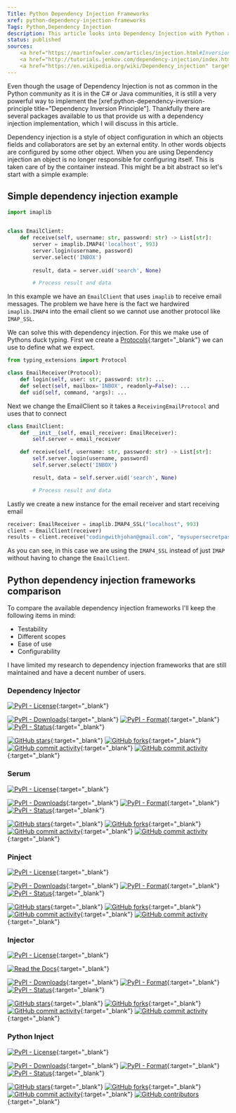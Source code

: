 ```yaml
---
Title: Python Dependency Injection Frameworks
xref: python-dependency-injection-frameworks
Tags: Python,Dependency Injection
description: This article looks into Dependency Injection with Python and the frameworks available for you.
status: published
sources:
    <a href="https://martinfowler.com/articles/injection.html#InversionOfControl" target="_blank">Inversion of Control Containers and the Dependency Injection pattern by Martin Fowler</a>
    <a href="http://tutorials.jenkov.com/dependency-injection/index.html" target="_blank">Dependency Injection by Jakob Jenkov</a>
    <a href="https://en.wikipedia.org/wiki/Dependency_injection" target="_blank">Dependency Injection on Wikipedia</a>
---
```


Even though the usage of Dependency Injection is not as common in the Python community as it is in the C# or Java communities, 
it is still a very powerful way to implement the [xref:python-dependency-inversion-principle title="Dependency Inversion Principle"].
Thankfully there are several packages available to us that provide us with a dependency injection implementation, 
which I will discuss in this article.


Dependency injection is a style of object configuration in which an objects fields and collaborators are set by an external entity. 
In other words objects are configured by some other object. 
When you are using Dependency injection an object is no longer responsible for configuring itself.
This is taken care of by the container instead. This might be a bit abstract so let's start with a simple example:

## Simple dependency injection example

```python
import imaplib


class EmailClient:
    def receive(self, username: str, password: str) -> List[str]:
        server = imaplib.IMAP4('localhost', 993)
        server.login(username, password)
        server.select('INBOX')
    
        result, data = server.uid('search', None)

        # Process result and data
```

In this example we have an `EmailClient` that uses `imaplib` to receive email messages.
The problem we have here is the fact we hardwired `imaplib.IMAP4` into the email client 
so we cannot use another protocol like `IMAP_SSL`.

We can solve this with dependency injection. For this we make use of Pythons duck typing. 
First we create a [Protocols](https://mypy.readthedocs.io/en/stable/protocols.html#simple-user-defined-protocols){:target="_blank"}
we can use to define what we expect.

```python
from typing_extensions import Protocol

class EmailReceiver(Protocol):
    def login(self, user: str, password: str): ...
    def select(self, mailbox='INBOX', readonly=False): ...
    def uid(self, command, *args): ...
```

Next we change the EmailClient so it takes a `ReceivingEmailProtocol` and uses that to connect

```python
class EmailClient:
    def __init__(self, email_receiver: EmailReceiver):
        self.server = email_receiver

    def receive(self, username: str, password: str) -> List[str]:
        self.server.login(username, password)
        self.server.select('INBOX')

        result, data = self.server.uid('search', None)

        # Process result and data
```

Lastly we create a new instance for the email receiver and start receiving email

```python
receiver: EmailReceiver = imaplib.IMAP4_SSL("localhost", 993)
client = EmailClient(receiver)
results = client.receive("codingwithjohan@gmail.com", "mysupersecretpasswd")
```

As you can see, in this case we are using the `IMAP4_SSL` instead of just `IMAP` 
without having to change the `EmailClient`.

## Python dependency injection frameworks comparison

To compare the available dependency injection frameworks I'll keep the following items in mind:

- Testability
- Different scopes
- Ease of use
- Configurability

I have limited my research to dependency injection frameworks that are still maintained and have a decent number of users.


### Dependency Injector

[![PyPI - License](https://img.shields.io/pypi/l/dependency_injector?style=for-the-badge)](https://pypi.org/project/dependency-injector/){:target="_blank"}

[![PyPI - Downloads](https://img.shields.io/pypi/dm/dependency_injector?style=for-the-badge)](https://pypi.org/project/dependency-injector/){:target="_blank"}
[![PyPI - Format](https://img.shields.io/pypi/format/dependency_injector?label=PyPI%20Format&style=for-the-badge)](https://pypi.org/project/dependency-injector/){:target="_blank"}
[![PyPI - Status](https://img.shields.io/pypi/status/dependency_injector?label=PyPI%20Status&style=for-the-badge)](https://pypi.org/project/dependency-injector/){:target="_blank"}

[![GitHub stars](https://img.shields.io/github/stars/ets-labs/python-dependency-injector?label=GitHub%20Stars&style=for-the-badge)](https://github.com/ets-labs/python-dependency-injector){:target="_blank"}
[![GitHub forks](https://img.shields.io/github/forks/ets-labs/python-dependency-injector?label=Github%20Forks&style=for-the-badge)](https://github.com/ets-labs/python-dependency-injector){:target="_blank"}
[![GitHub commit activity](https://img.shields.io/github/commit-activity/y/ets-labs/python-dependency-injector?style=for-the-badge)](https://github.com/ets-labs/python-dependency-injector){:target="_blank"}
[![GitHub commit activity](https://img.shields.io/github/contributors/ets-labs/python-dependency-injector?style=for-the-badge)](https://github.com/ets-labs/python-dependency-injector){:target="_blank"}

### Serum

[![PyPI - License](https://img.shields.io/pypi/l/serum?style=for-the-badge)](https://pypi.org/project/Inject/){:target="_blank"}

[![PyPI - Downloads](https://img.shields.io/pypi/dm/serum?style=for-the-badge)](https://pypi.org/project/Inject/){:target="_blank"}
[![PyPI - Format](https://img.shields.io/pypi/format/inject?label=PyPI%20Format&style=for-the-badge)](https://pypi.org/project/Inject/){:target="_blank"}
[![PyPI - Status](https://img.shields.io/pypi/status/serum?label=PyPI%20Status&style=for-the-badge)](https://pypi.org/project/Inject/){:target="_blank"}

[![GitHub stars](https://img.shields.io/github/stars/suned/serum?label=GitHub%20Stars&style=for-the-badge)](https://github.com/suned/serum){:target="_blank"}
[![GitHub forks](https://img.shields.io/github/forks/suned/serum?label=Github%20Forks&style=for-the-badge)](https://github.com/suned/serum){:target="_blank"}
[![GitHub commit activity](https://img.shields.io/github/commit-activity/y/suned/serum?style=for-the-badge)](https://github.com/suned/serum){:target="_blank"}
[![GitHub commit activity](https://img.shields.io/github/contributors/suned/serum?style=for-the-badge)](https://github.com/suned/serum){:target="_blank"}

### Pinject

[![PyPI - License](https://img.shields.io/pypi/l/pinject?style=for-the-badge)](https://pypi.org/project/pinject/){:target="_blank"}

[![PyPI - Downloads](https://img.shields.io/pypi/dm/pinject?style=for-the-badge)](https://pypi.org/project/pinject/){:target="_blank"}
[![PyPI - Format](https://img.shields.io/pypi/format/pinject?label=PyPI%20Format&style=for-the-badge)](https://pypi.org/project/pinject/){:target="_blank"}
[![PyPI - Status](https://img.shields.io/pypi/status/pinject?label=PyPI%20Status&style=for-the-badge)](https://pypi.org/project/pinject/){:target="_blank"}

[![GitHub stars](https://img.shields.io/github/stars/google/pinject?label=GitHub%20Stars&style=for-the-badge)](https://github.com/google/pinject){:target="_blank"}
[![GitHub forks](https://img.shields.io/github/forks/google/pinject?label=Github%20Forks&style=for-the-badge)](https://github.com/google/pinject){:target="_blank"}
[![GitHub commit activity](https://img.shields.io/github/commit-activity/y/google/pinject?style=for-the-badge)](https://github.com/google/pinject){:target="_blank"}
[![GitHub commit activity](https://img.shields.io/github/contributors/google/pinject?style=for-the-badge)](https://github.com/google/pinject){:target="_blank"}

### Injector

[![PyPI - License](https://img.shields.io/pypi/l/injector?style=for-the-badge)](https://pypi.org/project/injector/){:target="_blank"}

[![Read the Docs](https://img.shields.io/readthedocs/injector?style=for-the-badge)](https://injector.readthedocs.io/en/latest/){:target="_blank"}

[![PyPI - Downloads](https://img.shields.io/pypi/dm/injector?style=for-the-badge)](https://pypi.org/project/injector/){:target="_blank"}
[![PyPI - Format](https://img.shields.io/pypi/format/injector?label=PyPI%20Format&style=for-the-badge)](https://pypi.org/project/injector/){:target="_blank"}
[![PyPI - Status](https://img.shields.io/pypi/status/injector?label=PyPI%20Status&style=for-the-badge)](https://pypi.org/project/injector/){:target="_blank"}

[![GitHub stars](https://img.shields.io/github/stars/alecthomas/injector?label=GitHub%20Stars&style=for-the-badge)](https://github.com/alecthomas/injector){:target="_blank"}
[![GitHub forks](https://img.shields.io/github/forks/alecthomas/injector?label=Github%20Forks&style=for-the-badge)](https://github.com/alecthomas/injector){:target="_blank"}
[![GitHub commit activity](https://img.shields.io/github/commit-activity/m/alecthomas/injector?style=for-the-badge)](https://github.com/alecthomas/injector){:target="_blank"}
[![GitHub commit activity](https://img.shields.io/github/contributors/alecthomas/injector?style=for-the-badge)](https://github.com/alecthomas/injector){:target="_blank"}

### Python Inject

[![PyPI - License](https://img.shields.io/pypi/l/inject?style=for-the-badge)](https://pypi.org/project/Inject/){:target="_blank"}

[![PyPI - Downloads](https://img.shields.io/pypi/dm/inject?style=for-the-badge)](https://pypi.org/project/Inject/){:target="_blank"}
[![PyPI - Format](https://img.shields.io/pypi/format/inject?label=PyPI%20Format&style=for-the-badge)](https://pypi.org/project/Inject/){:target="_blank"}
[![PyPI - Status](https://img.shields.io/pypi/status/inject?label=PyPI%20Status&style=for-the-badge)](https://pypi.org/project/Inject/){:target="_blank"}

[![GitHub stars](https://img.shields.io/github/stars/ivankorobkov/python-inject?label=GitHub%20Stars&style=for-the-badge)](https://github.com/ivankorobkov/python-inject){:target="_blank"}
[![GitHub forks](https://img.shields.io/github/forks/ivankorobkov/python-inject?label=Github%20Forks&style=for-the-badge)](https://github.com/ivankorobkov/python-inject){:target="_blank"}
[![GitHub commit activity](https://img.shields.io/github/commit-activity/y/ivankorobkov/python-inject?style=for-the-badge)](https://github.com/ivankorobkov/python-inject){:target="_blank"}
[![GitHub contributors](https://img.shields.io/github/contributors/ivankorobkov/python-inject?style=for-the-badge)](https://github.com/ivankorobkov/python-inject){:target="_blank"}


<!---

## Dependency Injection Frameworks

### EnterPrython

- [EnterPython](https://github.com/Dobiasd/enterprython){:target="_blank"}
[![GitHub license](https://img.shields.io/github/license/Dobiasd/enterprython?style=flat)](https://github.com/Dobiasd/enterprython/blob/master/LICENSE){:target="_blank"}
[![GitHub license](https://img.shields.io/github/license/Dobiasd/enterprython)](https://github.com/Dobiasd/enterprython/blob/master/LICENSE){:target="_blank"}
[![GitHub forks](https://img.shields.io/github/forks/Dobiasd/enterprython?style=social&label=Fork&maxAge=2592000)](https://github.com/Dobiasd/enterprython){:target="_blank"}
[![GitHub stars](https://img.shields.io/github/stars/Dobiasd/enterprython?style=social&label=Star&maxAge=2592000)](https://github.com/Dobiasd/enterprython){:target="_blank"}

### Injectable

- [Injectable](https://github.com/allrod5/injectable){:target="_blank"}

### PyCDI

- [PyCDI](https://github.com/ettoreleandrotognoli/python-cdi){:target="_blank"}

### Dyject

https://dyject.com/
https://github.com/sumdog/dyject

### Ultra Light Weight Dependency Injector Python

https://github.com/liuggio/Ultra-Lightweight-Dependency-Injector-Python

### Springpython

https://github.com/springpython/springpython

--->
